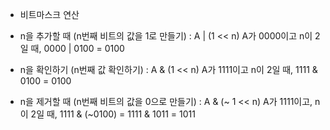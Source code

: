 - 비트마스크 연산

- n을 추가할 때 (n번째 비트의 값을 1로 만들기) : A | (1 << n)
A가 0000이고 n이 2일 때, 0000 | 0100 = 0100 

- n을 확인하기 (n번째 값 확인하기) : A & (1 << n)
A가 1111이고 n이 2일 때, 1111 & 0100 = 0100

- n을 제거할 때 (n번째 비트의 값을 0으로 만들기) : A & (~ 1 << n)
A가 1111이고, n이 2일 때, 1111 & (~0100) = 1111 & 1011 = 1011

